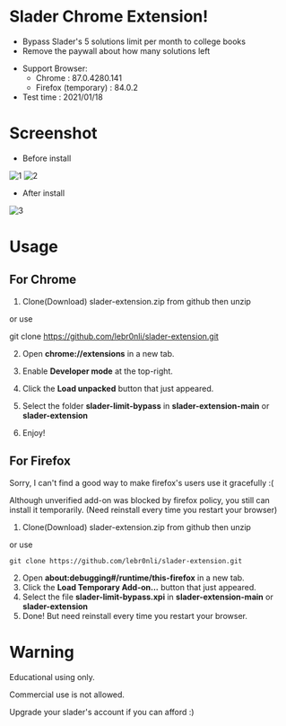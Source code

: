 # Slader Chrome Extension!

* Bypass Slader's 5 solutions limit per month to college books 
* Remove the paywall about how many solutions left
- Support Browser:
  - Chrome : 87.0.4280.141 
  - Firefox (temporary) : 84.0.2
- Test time : 2021/01/18

# Screenshot

* Before install

![1](https://raw.githubusercontent.com/lebr0nli/slader-extension/main/sample/before1.png)
![2](https://raw.githubusercontent.com/lebr0nli/slader-extension/main/sample/before2.png)

* After install

![3](https://raw.githubusercontent.com/lebr0nli/slader-extension/main/sample/after.png)

# Usage

## For Chrome

1. Clone(Download) slader-extension.zip from github then unzip 

or use

 git clone https://github.com/lebr0nli/slader-extension.git

2. Open **chrome://extensions** in a new tab.

3. Enable **Developer mode** at the top-right.

4. Click the **Load unpacked** button that just appeared.

5. Select the folder **slader-limit-bypass** in **slader-extension-main** or **slader-extension**

6. Enjoy!

## For Firefox

Sorry, I can't find a good way to make firefox's users use it gracefully :(

Although unverified add-on was blocked by firefox policy, you still can install it temporarily. (Need reinstall every time you restart your browser)

1. Clone(Download) slader-extension.zip from github then unzip 

or use

 	git clone https://github.com/lebr0nli/slader-extension.git

2. Open **about:debugging#/runtime/this-firefox** in a new tab.
3. Click the **Load Temporary Add-on...** button that just appeared.
4. Select the file **slader-limit-bypass.xpi** in **slader-extension-main** or **slader-extension**
5. Done! But need reinstall every time you restart your browser.

# Warning

Educational using only.

Commercial use is not allowed.

Upgrade your slader's account if you can afford :)
